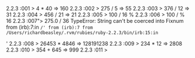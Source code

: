 2.2.3 :001 > 4 * 40
 => 160
2.2.3 :002 >  275 / 5
 => 55
2.2.3 :003 > 376 / 12
 => 31
2.2.3 :004 > 456 / 21
 => 21
2.2.3 :005 > 100 / 16 %
2.2.3 :006 >   100 / % 16
2.2.3 :007"> 275.0 / 36
TypeError: String can't be coerced into Fixnum
	from (irb):7:in `/'
	from (irb):7
	from /Users/richardbeasley/.rvm/rubies/ruby-2.2.3/bin/irb:15:in `<main>'
2.2.3 :008 > 26453 * 4846
 => 128191238
2.2.3 :009 > 234 * 12
 => 2808
2.2.3 :010 > 354 + 645
 => 999
2.2.3 :011 >
